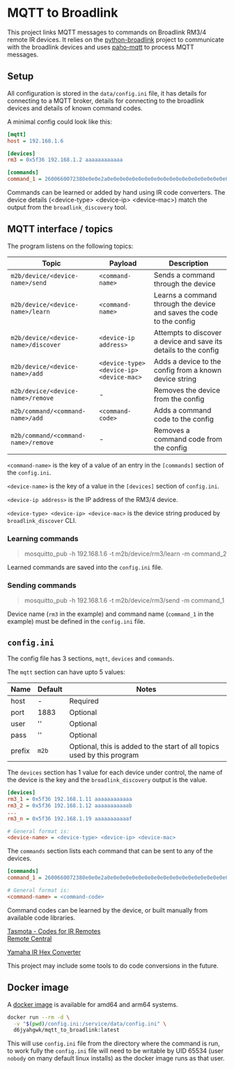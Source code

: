 # MQTT to Broadlink

This project links MQTT messages to commands on Broadlink RM3/4 remote IR
devices. It relies on the [python-broadlink](https://github.com/mjg59/python-broadlink)
project to communicate with the broadlink devices and uses
[paho-mqtt](https://pypi.org/project/paho-mqtt/) to process MQTT messages.

## Setup

All configuration is stored in the `data/config.ini` file, it has details for
connecting to a MQTT broker, details for connecting to the broadlink devices
and details of known command codes.

A minimal config could look like this:

```ini
[mqtt]
host = 192.168.1.6

[devices]
rm3 = 0x5f36 192.168.1.2 aaaaaaaaaaaa

[commands]
command_1 = 2600660072380e0e0e2a0e0e0e0e0e0e0e0e0e0e0e0e0e0e0e0e0e0e0e0e0e0e0e2a0e0e0e0e0e0e0e0e0e0e0e0e0e0e0e0e0e0e0e2a0e0e0e0e0e0e0e0e0e0e0e0e0e0e0e0e0e2a0e2a0e2a0e2a0e2a0e2a0e0e0e0e0e2a0e2a0e2a0e2a0e2a0e2a0e0e0e2a0e00097b0d05
```

Commands can be learned or added by hand using IR code converters. The device
details (\<device-type\> \<device-ip\> \<device-mac\>) match the output from the
`broadlink_discovery` tool.

## MQTT interface / topics

The program listens on the following topics:

| Topic | Payload | Description |
| --- | --- | --- |
| `m2b/device/<device-name>/send` | `<command-name>` | Sends a command through the device |
| `m2b/device/<device-name>/learn` | `<command-name>` | Learns a command through the device and saves the code to the config |
| `m2b/device/<device-name>/discover` | `<device-ip address>` | Attempts to discover a device and save its details to the config |
| `m2b/device/<device-name>/add` | `<device-type> <device-ip> <device-mac>` | Adds a device to the config from a known device string |
| `m2b/device/<device-name>/remove` | - | Removes the device from the config |
| `m2b/command/<command-name>/add` | `<command-code>` | Adds a command code to the config |
| `m2b/command/<command-name>/remove` | - | Removes a command code from the config |

`<command-name>` is the key of a value of an entry in the `[commands]` section of
the `config.ini`. 

`<device-name>` is the key of a value in the `[devices]` section of
`config.ini`.

`<device-ip address>` is the IP address of the RM3/4 device.

`<device-type> <device-ip> <device-mac>` is the device string produced by `broadlink_discover` CLI.

### Learning commands

> mosquitto_pub -h 192.168.1.6 -t m2b/device/rm3/learn -m command_2

Learned commands are saved into the `config.ini` file.

### Sending commands

> mosquitto_pub -h 192.168.1.6 -t m2b/device/rm3/send -m command_1

Device name (`rm3` in the example) and command name (`command_1` in the
example) must be defined in the `config.ini` file.

## `config.ini`

The config file has 3 sections, `mqtt`, `devices` and `commands`.

The `mqtt` section can have upto 5 values:

| Name | Default | Notes |
| --- | --- | --- |
| host | - | Required |
| port | 1883 | Optional |
| user | '' | Optional |
| pass | '' | Optional |
| prefix | `m2b` | Optional, this is added to the start of all topics used by this program |

The `devices` section has 1 value for each device under control, the name of
the device is the key and the `broadlink_discovery` output is the value.

```ini
[devices]
rm3_1 = 0x5f36 192.168.1.11 aaaaaaaaaaaa
rm3_2 = 0x5f36 192.168.1.12 aaaaaaaaaaab
...
rm3_n = 0x5f36 192.168.1.19 aaaaaaaaaaaf

# General format is:
<device-name> = <device-type> <device-ip> <device-mac>
```

The `commands` section lists each command that can be sent to any of the
devices.

```ini
[commands]
command_1 = 2600660072380e0e0e2a0e0e0e0e0e0e0e0e0e0e0e0e0e0e0e0e0e0e0e0e0e0e0e2a0e0e0e0e0e0e0e0e0e0e0e0e0e0e0e0e0e0e0e2a0e0e0e0e0e0e0e0e0e0e0e0e0e0e0e0e0e2a0e2a0e2a0e2a0e2a0e2a0e0e0e0e0e2a0e2a0e2a0e2a0e2a0e2a0e0e0e2a0e00097b0d05

# General format is:
<command-name> = <command-code>
```

Command codes can be learned by the device, or built manually from available
code libraries. 

[Tasmota - Codes for IR Remotes](https://tasmota.github.io/docs/Codes-for-IR-Remotes/) \
[Remote Central](http://www.remotecentral.com/index.html)

[Yamaha IR Hex Converter](https://www.yamaha.com/ypab/irhex_converter.asp)

This project may include some tools to do code conversions in the future.

## Docker image

A [docker image](https://hub.docker.com/repository/docker/d6jyahgwk/mqtt_to_broadlink)
is available for amd64 and arm64 systems.

```bash
docker run --rm -d \
  -v "$(pwd)/config.ini:/service/data/config.ini" \
  d6jyahgwk/mqtt_to_broadlink:latest
```

This will use `config.ini` file from the directory where the command is run, to
work fully the `config.ini` file will need to be writable by UID 65534
(user `nobody` on many default linux installs) as the docker image runs as that
user.
